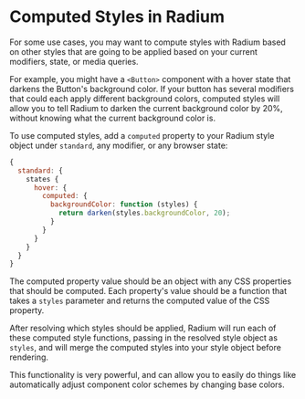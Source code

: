 # Computed Styles in Radium

For some use cases, you may want to compute styles with Radium based on other styles that are going to be applied based on your current modifiers, state, or media queries.

For example, you might have a `<Button>` component with a hover state that darkens the Button's background color. If your button has several modifiers that could each apply different background colors, computed styles will allow you to tell Radium to darken the current background color by 20%, without knowing what the current background color is.

To use computed styles, add a `computed` property to your Radium style object under `standard`, any modifier, or any browser state:

```js
{
  standard: {
    states {
      hover: {
        computed: {
          backgroundColor: function (styles) {
            return darken(styles.backgroundColor, 20);
          }
        }
      }
    }
  }
}
```

The computed property value should be an object with any CSS properties that should be computed. Each property's value should be a function that takes a `styles` parameter and returns the computed value of the CSS property.

After resolving which styles should be applied, Radium will run each of these computed style functions, passing in the resolved style object as `styles`, and will merge the computed styles into your style object before rendering.

This functionality is very powerful, and can allow you to easily do things like automatically adjust component color schemes by changing base colors.
